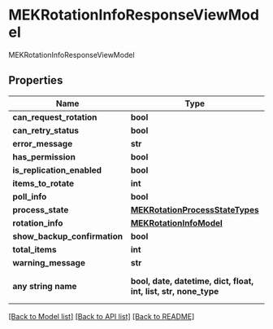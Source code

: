 # MEKRotationInfoResponseViewModel

MEKRotationInfoResponseViewModel

## Properties
Name | Type | Description | Notes
------------ | ------------- | ------------- | -------------
**can_request_rotation** | **bool** | CanRequestRotation | [optional] 
**can_retry_status** | **bool** | CanRetryStatus | [optional] 
**error_message** | **str** | ErrorMessage | [optional] 
**has_permission** | **bool** | HasPermission | [optional] 
**is_replication_enabled** | **bool** | IsReplicationEnabled | [optional] 
**items_to_rotate** | **int** | ItemsToRotate | [optional] 
**poll_info** | **bool** | PollInfo | [optional] 
**process_state** | [**MEKRotationProcessStateTypes**](MEKRotationProcessStateTypes.md) |  | [optional] 
**rotation_info** | [**MEKRotationInfoModel**](MEKRotationInfoModel.md) |  | [optional] 
**show_backup_confirmation** | **bool** | ShowBackupConfirmation | [optional] 
**total_items** | **int** | TotalItems | [optional] 
**warning_message** | **str** | WarningMessage | [optional] 
**any string name** | **bool, date, datetime, dict, float, int, list, str, none_type** | any string name can be used but the value must be the correct type | [optional]

[[Back to Model list]](../README.md#documentation-for-models) [[Back to API list]](../README.md#documentation-for-api-endpoints) [[Back to README]](../README.md)


